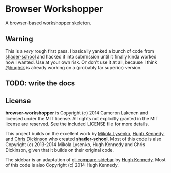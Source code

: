 # Browser Workshopper

A browser-based [workshopper](https://github.com/rvagg/workshopper) skeleton.

## Warning

This is a _very_ rough first pass. I basically yanked a bunch of code from [shader-school](https://github.com/gl-modules/shader-school) and hacked it into submission until it finally kinda worked how I wanted. Use at your own risk. Or don't use it at all, because I think [@hughsk](https://github.com/hughsk) is already working on a (probably far superior) version.

## TODO: write the docs

## License

**browser-workshopper** is Copyright (c) 2014 Cameron Lakenen and licensed under the MIT license. All rights not explicitly granted in the MIT license are reserved. See the included LICENSE file for more details.

This project builds on the excellent work by [Mikola Lysenko](https://github.com/mikolalysenko), [Hugh Kennedy](https://github.com/hughsk), and [Chris Dickinson](https://github.com/chrisdickinson) who created **[shader-school](https://github.com/gl-modules/shader-school)**. Most of this code is also Copyright (c) 2013-2014 Mikola Lysenko, Hugh Kennedy and Chris Dickinson, given that it builds on their original code.

The sidebar is an adaptation of [gl-compare-sidebar](https://github.com/hughsk/gl-compare-sidebar) by [Hugh Kennedy](https://github.com/hughsk). Most of this code is also Copyright (c) 2014 Hugh Kennedy.
